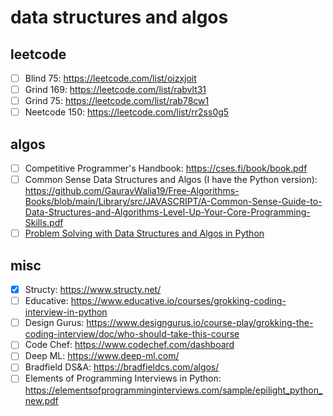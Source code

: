 # data structures and algos 

## leetcode 
- [ ]  Blind 75: https://leetcode.com/list/oizxjoit
- [ ] Grind 169: https://leetcode.com/list/rabvlt31
- [ ] Grind 75: https://leetcode.com/list/rab78cw1
- [ ] Neetcode 150: https://leetcode.com/list/rr2ss0g5

## algos 
- [ ] Competitive Programmer's Handbook: https://cses.fi/book/book.pdf
- [ ] Common Sense Data Structures and Algos (I have the Python version): https://github.com/GauravWalia19/Free-Algorithms-Books/blob/main/Library/src/JAVASCRIPT/A-Common-Sense-Guide-to-Data-Structures-and-Algorithms-Level-Up-Your-Core-Programming-Skills.pdf 
- [ ] [Problem Solving with Data Structures and Algos in Python](https://runestone.academy/ns/books/published/pythonds/index.html) 

## misc 
- [X] Structy: https://www.structy.net/
- [ ] Educative: https://www.educative.io/courses/grokking-coding-interview-in-python
- [ ] Design Gurus: https://www.designgurus.io/course-play/grokking-the-coding-interview/doc/who-should-take-this-course
- [ ] Code Chef: https://www.codechef.com/dashboard
- [ ] Deep ML: https://www.deep-ml.com/
- [ ] Bradfield DS&A: https://bradfieldcs.com/algos/
- [ ] Elements of Programming Interviews in Python: https://elementsofprogramminginterviews.com/sample/epilight_python_new.pdf
